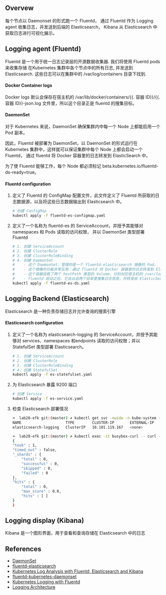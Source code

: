 ## Overvew
每个节点以 Daemonset 的形式跑一个 Fluentd， 通过 Fluentd 作为 Logging agent 收集日志，并发送到后端的 Elasticsearch， Kibana 从 Elasticsearch 中获取日志进行可视化展示。

## Logging agent (Fluentd)
Fluentd 是一个用于统一日志记录层的开源数据收集器.
我们将使用 Fluentd pods 来收集存储 在Kubernetes 集群中各个节点中的所有日志, 并发送到Elasticsearch.
这些日志可以在集群中的 /var/log/containers 目录下找到.

#### Docker Container logs
Docker logs 默认会保存在宿主机的 /var/lib/docker/containers/{{. 容器 ID}}/{{. 容器 ID}}-json.log 文件里，所以这个目录正是 fluentd 的搜集目标。

#### DaemonSet
对于 Kubernetes 来说，DaemonSet 确保集群内中每一个 Node 上都能启用一个 Pod 副本。

因此，Fluentd 被部署为 DaemonSet，以 DaemonSet 的形式运行在 Kubernetes 集群中，这样就可以保证集群中每个 Node 上都会启动一个 Fluentd， 通过 fluentd 将 Docker 容器里的日志转发到 ElasticSearch 中。

为了使 Fluentd 能够工作，每个 Node 都必须标记 beta.kubernetes.io/fluentd-ds-ready=true。

#### Fluentd configuration

1. 定义了 Fluentd 的 ConfigMap 配置文件，此文件定义了 Fluentd 所获取的日志数据源，以及将这些日志数据输出到 Elasticsearch 中。
    ```bash
    # 创建 ConfigMap
    kubectl apply -f fluentd-es-configmap.yaml
    ```

2. 定义了一个名称为 fluentd-es 的 ServiceAccount，并授予其能够对 namespaces 和 Pods 读取的访问权限， 并以 DaemonSet 类型部署 Fluentd
    ```bash
    # 1. 创建 ServiceAccount
    # 2. 创建 ClusterRole
    # 3. 创建 ClusterRoleBinding
    # 4. 创建 DaemonSet
    #    - 这个 DaemonSet，管理的是一个 fluentd-elasticsearch 镜像的 Pod。
    #    - 这个镜像的功能非常实用：通过 fluentd 将 Docker 容器里的日志转发到 ElasticSearch 中
    #    - 这个容器挂载了两个 hostPath 类型的 Volume，分别对应宿主机的 /var/log 目录和 /var/lib/docker/containers 目录.
    #    - fluentd 启动之后，它会从这两个目录里搜集日志信息，并转发给 ElasticSearch 保存。
    kubectl apply -f fluentd-es-ds.yaml
    ```

## Logging Backend (Elasticsearch)
Elasticsearch 是一种负责存储日志并允许查询的搜索引擎

#### Elasticsearch configuration

1. 定义了一个名称为 elasticsearch-logging 的 ServiceAccount，并授予其能够对 services、namespaces 和endpoints 读取的访问权限；并以 StatefulSet 类型部署 Elasticsearch。
    ```bash
    # 1. 创建 ServiceAccount
    # 2. 创建 ClusterRole
    # 3. 创建 ClusterRoleBinding
    # 4. 创建 StatefulSet
    kubectl apply -f es-statefulset.yaml
    ```
2. 为 Elasticsearch 暴露 9200 端口
    ```bash
    # 创建 Service
    kubectl apply -f es-service.yaml
    ```
3. 检查 Elasticsearch 部署情况
    ```bash
    ➜  lab20-efk git:(master) ✗ kubectl get svc -owide -n kube-system -lk8s-app=elasticsearch-logging
    NAME                    TYPE        CLUSTER-IP       EXTERNAL-IP   PORT(S)    AGE       SELECTOR
    elasticsearch-logging   ClusterIP   10.101.119.167   <none>        9200/TCP   17m       k8s-app=elasticsearch-logging
    ```
    ```bash
    ➜  lab20-efk git:(master) ✗ kubectl exec -it busybox-curl -- curl -XGET '10.101.119.167:9200/_search?pretty'
    {
    "took" : 1,
    "timed_out" : false,
    "_shards" : {
        "total" : 0,
        "successful" : 0,
        "skipped" : 0,
        "failed" : 0
    },
    "hits" : {
        "total" : 0,
        "max_score" : 0.0,
        "hits" : [ ]
    }
    }
    ```
## Logging display (Kibana)
Kibana 是一个图形界面，用于查看和查询存储在 Elasticsearch 中的日志


## References
- [DaemonSet](https://kubernetes.io/docs/concepts/workloads/controllers/daemonset/)
- [fluentd-elasticsearch](https://github.com/kubernetes/kubernetes/tree/master/cluster/addons/fluentd-elasticsearch)
- [Kubernetes Log Analysis with Fluentd, Elasticsearch and Kibana](https://logz.io/blog/kubernetes-log-analysis/)
- [fluentd-kubernetes-daemonset](https://github.com/fluent/fluentd-kubernetes-daemonset)
- [Kubernetes Logging with Fluentd](https://docs.fluentd.org/v0.12/articles/kubernetes-fluentd)
- [Logging Architecture](https://kubernetes.io/docs/concepts/cluster-administration/logging/)

